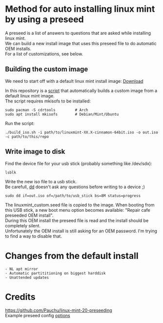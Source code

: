 # Method for auto installing linux mint by using a preseed

A preseed is a list of answers to questions that are asked while installing linux mint.  
We can build a new install image that uses this preseed file to do automatic OEM installs.  
For a list of customizations, see below.  

## Building the custom image

We need to start off with a default linux mint install image: [Download](https://linuxmint.com/edition.php?id=319)

In this repository is a [script](/build_iso.sh) that automatically builds a custom image from a default linux mint image.  
The script requires mkisofs to be installed:  

    sudo pacman -S cdrtools         # Arch
    sudo apt install mkisofs        # Debian/Mint/Ubuntu

Run the script:

    ./build_iso.sh -i path/to/linuxmint-XX.X-cinnamon-64bit.iso -o out.iso -c path/to/this/repo

## Write image to disk

Find the device file for your usb stick (probably something like /dev/sdx):

    lsblk

Write the new iso file to a usb stick.  
Be carefull, [dd](https://www.man7.org/linux/man-pages/man1/dd.1.html) doesn't ask any questions before writing to a device ;)

    sudo dd if=out.iso of=/path/to/usb_stick bs=8M status=progress

The linuxmint_custom.seed file is copied to the image.
When booting from this USB stick, a new boot menu option becomes available: "Repair cafe preseeded OEM install".  
During this OEM install the preseed file is read and the install should be completely silent.  
Unfortunately the OEM install is still asking for an OEM password. I'm trying to find a way to disable that.  

# Changes from the default install

    - NL apt mirror
    - Automatic partititioning on biggest harddisk
    - Unattended updates


# Credits

https://github.com/Pauchu/linux-mint-20-preseeding  
Example preseed config [options](https://www.debian.org/releases/bookworm/example-preseed.txt)  
